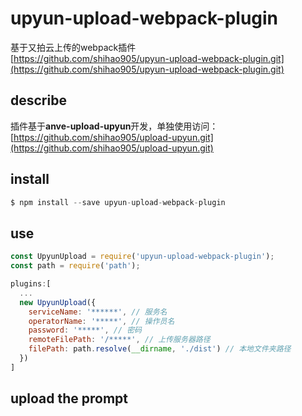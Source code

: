# upyun-upload-webpack-plugin 

基于又拍云上传的webpack插件  
[https://github.com/shihao905/upyun-upload-webpack-plugin.git](https://github.com/shihao905/upyun-upload-webpack-plugin.git)

## describe  

插件基于**anve-upload-upyun**开发，单独使用访问：[https://github.com/shihao905/upload-upyun.git](https://github.com/shihao905/upload-upyun.git)

## install

```js
$ npm install --save upyun-upload-webpack-plugin
```

## use

```js
const UpyunUpload = require('upyun-upload-webpack-plugin');
const path = require('path');

plugins:[
  ...
  new UpyunUpload({
    serviceName: '******', // 服务名
    operatorName: '*****', // 操作员名
    password: '*****', // 密码
    remoteFilePath: '/*****', // 上传服务器路径
    filePath: path.resolve(__dirname, './dist') // 本地文件夹路径
  })
]
```

## upload the prompt 

